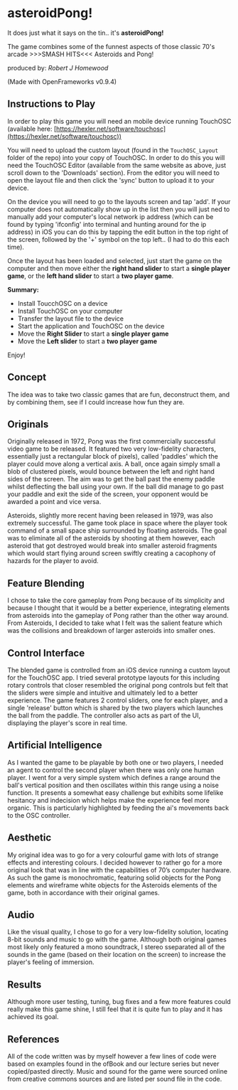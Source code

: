 # asteroidPong!

It does just what it says on the tin.. it's **asteroidPong!** 

The game combines some of the funnest aspects of those classic 70's arcade >>>SMASH HITS<<< Asteroids and Pong!

produced by: *Robert J Homewood*

(Made with OpenFrameworks v0.9.4)

## Instructions to Play

In order to play this game you will need an mobile device running TouchOSC (available here: [https://hexler.net/software/touchosc](https://hexler.net/software/touchosc)) 

You will need to upload the custom layout (found in the `TouchOSC_Layout` folder of the repo) into your copy of TouchOSC. In order to do this you will need the TouchOSC Editor (available from the same website as above, just scroll down to the 'Downloads' section). From the editor you will need to open the layout file and then click the 'sync' button to upload it to your device. 

On the device you will need to go to the layouts screen and tap 'add'. If your computer does not automatically show up in the list then you will just ned to manually add your computer's local network ip address (which can be found by typing 'ifconfig' into terminal and hunting around for the ip address) in iOS you can do this by tapping the edit button in the top right of the screen, followed by the '+' symbol on the top left.. (I had to do this each time). 

Once the layout has been loaded and selected, just start the game on the computer and then move either the **right hand slider** to start a **single player game**, or the **left hand slider** to start a **two player game**.

**Summary:**
* Install ToucchOSC on a device
* Install TouchOSC on your computer
* Transfer the layout file to the device
* Start the application and TouchOSC on the device
* Move the **Right Slider** to start a **single player game**
* Move the **Left slider** to start a **two player game**

Enjoy! 

## Concept

The idea was to take two classic games that are fun, deconstruct them, and by combining them, see if I could increase how fun they are.

## Originals

Originally released in 1972, Pong was the first commercially successful video game to be released. It featured two very low-fidelity characters, essentially just a rectangular block of pixels), called 'paddles' which the player could move along a vertical axis. A ball, once again simply small a blob of clustered pixels, would bounce between the left and right hand sides of the screen. The aim was to get the ball past the enemy paddle whilst deflecting the ball using your own. If the ball did manage to go past your paddle and exit the side of the screen, your opponent would be awarded a point and vice versa.

Asteroids, slightly more recent having been released in 1979, was also extremely successful. The game took place in space where the player took command of a small space ship surrounded by floating asteroids. The goal was to eliminate all of the asteroids by shooting at them however, each asteroid that got destroyed would break into smaller asteroid fragments which would start flying around screen swiftly creating a cacophony of hazards for the player to avoid.

## Feature Blending

I chose to take the core gameplay from Pong because of its simplicity and because I thought that it would be a better experience, integrating elements from asteroids into the gameplay of Pong rather than the other way around. From Asteroids, I decided to take what I felt was the salient feature which was the collisions and breakdown of larger asteroids into smaller ones.

## Control Interface

The blended game is controlled from an iOS device running a custom layout for the TouchOSC app. I tried several prototype layouts for this including rotary controls that closer resembled the original pong controls but felt that the sliders were simple and intuitive and ultimately led to a better experience. The game features 2 control sliders, one for each player, and a single 'release' button which is shared by the two players which launches the ball from the paddle. The controller also acts as part of the UI, displaying the player's score in real time.

## Artificial Intelligence

As I wanted the game to be playable by both one or two players, I needed an agent to control the second player when there was only one human player. I went for a very simple system which defines a range around the ball's vertical position and then oscillates within this range using a noise function. It presents a somewhat easy challenge but exhibits some lifelike hesitancy and indecision which helps make the experience feel more organic. This is particularly highlighted by feeding the ai's movements back to the OSC controller.

## Aesthetic

My original idea was to go for a very colourful game with lots of strange effects and interesting colours. I decided however to rather go for a more original look that was in line with the capabilities of 70’s computer hardware. As such the game is monochromatic, featuring solid objects for the Pong elements and wireframe white objects for the Asteroids elements of the game, both in accordance with their original games.

## Audio

Like the visual quality, I chose to go for a very low-fidelity solution, locating 8-bit sounds and music to go with the game. Although both original games most likely only featured a mono soundtrack, I stereo sseparated all of the sounds in the game (based on their location on the screen) to increase the player's feeling of immersion.

## Results

Although more user testing, tuning, bug fixes and a few more features could really make this game shine, I still feel that it is quite fun to play and it has achieved its goal.

## References

All of the code written was by myself however a few lines of code were based on examples found in the ofBook and our lecture series but never copied/pasted directly. Music and sound for the game were sourced online from creative commons sources and are listed per sound file in the code.
